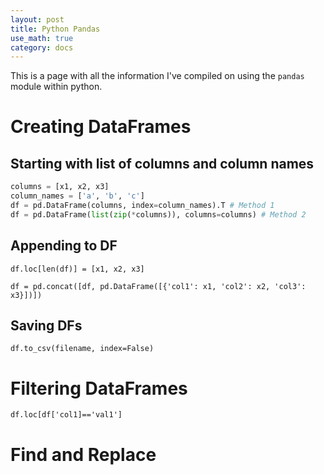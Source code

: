 ```yaml
---
layout: post
title: Python Pandas
use_math: true
category: docs
---
```


This is a page with all the information I've compiled on using the `pandas` module within python. 

# Creating DataFrames

## Starting with list of columns and column names

```python
columns = [x1, x2, x3]
column_names = ['a', 'b', 'c']
df = pd.DataFrame(columns, index=column_names).T # Method 1
df = pd.DataFrame(list(zip(*columns)), columns=columns) # Method 2
```

## Appending to DF
`df.loc[len(df)] = [x1, x2, x3]`

`df = pd.concat([df, pd.DataFrame([{'col1': x1, 'col2': x2, 'col3': x3}])])`

## Saving DFs

`df.to_csv(filename, index=False)`

# Filtering DataFrames
`df.loc[df['col1]=='val1']`

# Find and Replace
